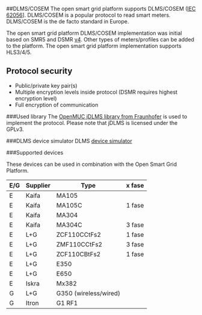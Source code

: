 ##DLMS/COSEM
The open smart grid platform supports DLMS/COSEM ([IEC 62056](https://en.wikipedia.org/wiki/IEC_62056)]. DLMS/COSEM is a popular protocol to read smart meters. DLMS/COSEM is the de facto standard in Europe.

The open smart grid platform DLMS/COSEM implementation was initial based on SMR5 and DSMR [v4](http://www.netbeheernederland.nl/themas/hotspot/hotspot-documenten/?dossierid=11010056&title=Slimme%20meter&onderdeel=Documenten).
Other types of meters/profiles can be added to the platform. The open smart grid platform implementation supports HLS3/4/5.

## Protocol security
* Public/private key pair(s)
* Multiple encryption levels inside protocol (DSMR requires highest encryption level)
* Full encryption of communication

###Used library
The [OpenMUC jDLMS library from Fraunhofer](https://www.openmuc.org/dlms-cosem/) is used to implement the protocol.
Please note that jDLMS is licensed under the GPLv3.

###DLMS device simulator
DLMS [device simulator](Devicesimulator.md)

###Supported devices

These devices can be used in combination with the Open Smart Grid Platform.

| E/G	| Supplier | Type	| x fase | 
|----|--------|-------|-------|
| E	| Kaifa | MA105 	| | 
| E	| Kaifa	| MA105C	| 1 fase | 
| E	| Kaifa	| MA304	  | | 
| E	| Kaifa	| MA304C	| 3 fase | 
| E	| L+G	| ZCF110CCtFs2	| 1 fase | 
| E	| L+G	| ZMF110CCtFs2	| 3 fase | 
| E	| L+G	| ZCF110CBtFs2	| 1 fase | 
| E	| L+G	| E350	| | 
| E	| L+G	| E650	| | 
| E	| Iskra	| Mx382	| | 
| G	| L+G	| G350 (wireless/wired)| |  	
| G |	Itron	| G1 RF1	| | 
